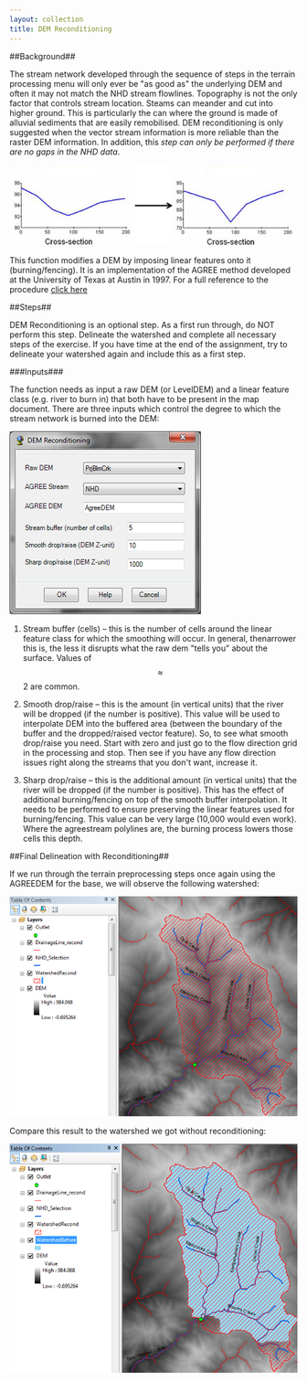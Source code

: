 ```yaml
---
layout: collection
title: DEM Reconditioning
---
```


##Background##

The stream network developed through the sequence of steps in the terrain processing menu will only ever be "as good as" the underlying DEM and often it may not match the NHD stream flowlines. Topography is not the only factor that controls stream location. Steams can meander and cut into higher ground. This is particularly the can where the ground is made of alluvial sediments that are easily remobilised. DEM reconditioning is only suggested when the vector stream information is more reliable than the raster DEM information. In addition, this *step can only be performed if there are no gaps in the NHD data*.

<a href="/pictures/DEMReconditioning.png"><img src="/pictures/DEMReconditioning.png"></a>

This function modifies a DEM by imposing linear features onto it (burning/fencing). It is an 
implementation of the AGREE method developed at the University of Texas at Austin in 1997. For a 
full reference to the procedure [click here](http://www.ce.utexas.edu/prof/maidment/GISHYDRO/ferdi/research/agree/agree.html)

##Steps##

DEM Reconditioning is an optional step.  As a first run through, do NOT perform this step.  Delineate the watershed and complete all necessary steps of the exercise.  If you have time at the end of the assignment, try to delineate your watershed again and include this as a first step.  

###Inputs###

The function needs as input a raw DEM (or LevelDEM) and a linear feature class (e.g. river to burn in) 
that both have to be present in the map document. There are three inputs which control the degree to which the stream network is burned into the DEM:

<a href="/pictures/DEMReconditioning2.png"><img src="/pictures/DEMReconditioning2.png"></a>


1. Stream buffer (cells) – this is the number of cells around the linear feature class for which the smoothing will occur. In general, thenarrower this is, the less it disrupts what the raw dem "tells you" about the surface. Values of $$\approx$$ 2 are common.

2. Smooth drop/raise – this is the amount (in vertical units) that the river will be dropped (if the number is positive). This value will be used to interpolate DEM into the buffered area (between the boundary of the buffer and the dropped/raised vector feature). 
So, to see what smooth drop/raise you need. Start with zero and just go to the flow direction grid in the processing and stop. Then see if you have any flow direction issues right along the streams that you don't want, increase it.

3. Sharp drop/raise – this is the additional amount (in vertical units) that the river will be dropped (if the number is positive). This has the effect of additional burning/fencing on top of the smooth buffer interpolation. It needs to be performed to ensure preserving the linear features used for burning/fencing.
This value can be very large (10,000 would even work). Where the agreestream polylines are, the burning process lowers those cells this depth.

##Final Delineation with Reconditioning##

If we run through the terrain preprocessing steps once again using the AGREEDEM for the base, we will observe the following watershed:

<a href="/pictures/Reconditioned2.png"><img src="/pictures/Reconditioned2.png"></a>

Compare this result to the watershed we got without reconditioning:

<a href="/pictures/Reconditioned3.png"><img src="/pictures/Reconditioned3.png"></a>
